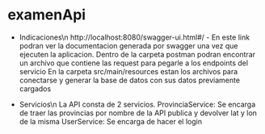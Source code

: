 # examenApi

- Indicaciones\n
http://localhost:8080/swagger-ui.html#/ - En este link podran ver la documentacion generada por swagger una vez que ejecuten la aplicacion.
Dentro de la carpeta postman podran encontrar un archivo que contiene las request para pegarle a los endpoints del servicio
En la carpeta src/main/resources estan los archivos para conectarse y generar la base de datos con sus datos previamente cargados

- Servicios\n
La API consta de 2 servicios.
ProvinciaService: Se encarga de traer las provincias por nombre de la API publica y devolver lat y lon de la misma
UserService: Se encarga de hacer el login


